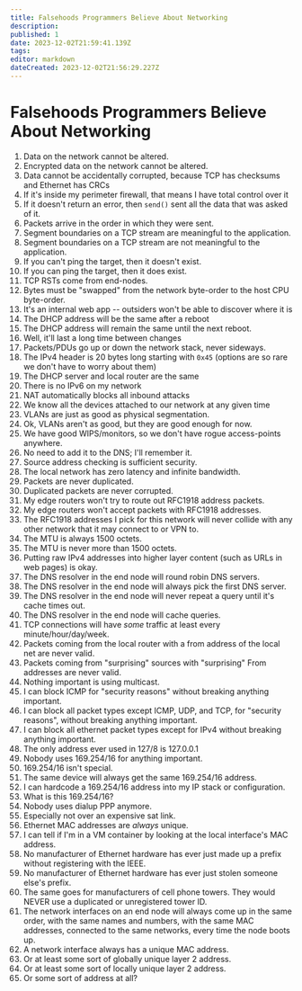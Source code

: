 ```yaml
---
title: Falsehoods Programmers Believe About Networking
description: 
published: 1
date: 2023-12-02T21:59:41.139Z
tags: 
editor: markdown
dateCreated: 2023-12-02T21:56:29.227Z
---
```


# Falsehoods Programmers Believe About Networking


1. Data on the network cannot be altered.
2. Encrypted data on the network cannot be altered.
3. Data cannot be accidentally corrupted, because TCP has checksums and Ethernet has CRCs
4. If it's inside my perimeter firewall, that means I have total control over it 
5. If it doesn't return an error, then `send()` sent all the data that was asked of it.
6. Packets arrive in the order in which they were sent.
7. Segment boundaries on a TCP stream are meaningful to the application.
8. Segment boundaries on a TCP stream are not meaningful to the application.
9. If you can't ping the target, then it doesn't exist. 
10. If you can ping the target, then it does exist.
11. TCP RSTs come from end-nodes.
12. Bytes must be "swapped" from the network byte-order to the host CPU byte-order.
13. It's an internal web app -- outsiders won't be able to discover where it is 
14. The DHCP address will be the same after a reboot 
15. The DHCP address will remain the same until the next reboot.
16. Well, it'll last a long time between changes
17. Packets/PDUs go up or down the network stack, never sideways. 
18. The IPv4 header is 20 bytes long starting with `0x45` (options are so rare we don't have to worry about them) 
19. The DHCP server and local router are the same 
20. There is no IPv6 on my network 
21. NAT automatically blocks all inbound attacks 
22. We know all the devices attached to our network at any given time 
23. VLANs are just as good as physical segmentation.
24. Ok, VLANs aren't as good, but they are good enough for now.
25. We have good WIPS/monitors, so we don't have rogue access-points anywhere. 
26. No need to add it to the DNS; I'll remember it. 
26. Source address checking is sufficient security.
26. The local network has zero latency and infinite bandwidth.
26. Packets are never duplicated.
26. Duplicated packets are never corrupted.
26. My edge routers won't try to route out RFC1918 address packets.
26. My edge routers won't accept packets with RFC1918 addresses.
26. The RFC1918 addresses I pick for this network will never collide with any other network that it may connect to or VPN to.
26. The MTU is always 1500 octets.
26. The MTU is never more than 1500 octets.
26. Putting raw IPv4 addresses into higher layer content (such as URLs in web pages) is okay.
26. The DNS resolver in the end node will round robin DNS servers.
26. The DNS resolver in the end node will always pick the first DNS server.
26. The DNS resolver in the end node will never repeat a query until it's cache times out.
26. The DNS resolver in the end node will cache queries.
26. TCP connections will have *some* traffic at least every minute/hour/day/week.
26. Packets coming from the local router with a from address of the local net are never valid.
26. Packets coming from "surprising" sources with "surprising" From addresses are never valid.
26. Nothing important is using multicast.
26. I can block ICMP for "security reasons" without breaking anything important.
26. I can block all packet types except ICMP, UDP, and TCP, for "security reasons", without breaking anything important.
26. I can block all ethernet packet types except for IPv4 without breaking anything important.
26. The only address ever used in 127/8 is 127.0.0.1
26. Nobody uses 169.254/16 for anything important.
26. 169.254/16 isn't special.
26. The same device will always get the same 169.254/16 address.
26. I can hardcode a 169.254/16 address into my IP stack or configuration.
26. What is this 169.254/16?
26. Nobody uses dialup PPP anymore.
26. Especially not over an expensive sat link.
26. Ethernet MAC addresses are *always* unique.
26. I can tell if I'm in a VM container by looking at the local interface's MAC address.
26. No manufacturer of Ethernet hardware has ever just made up a prefix without registering with the IEEE.
26. No manufacturer of Ethernet hardware has ever just stolen someone else's prefix.
26. The same goes for manufacturers of cell phone towers. They would NEVER use a duplicated or unregistered tower ID.
26. The network interfaces on an end node will always come up in the same order, with the same names and numbers, with the same MAC addresses, connected to the same networks, every time the node boots up.
26. A network interface always has a unique MAC address.
26. Or at least some sort of globally unique layer 2 address.
26. Or at least some sort of locally unique layer 2 address.
26. Or some sort of address at all? 